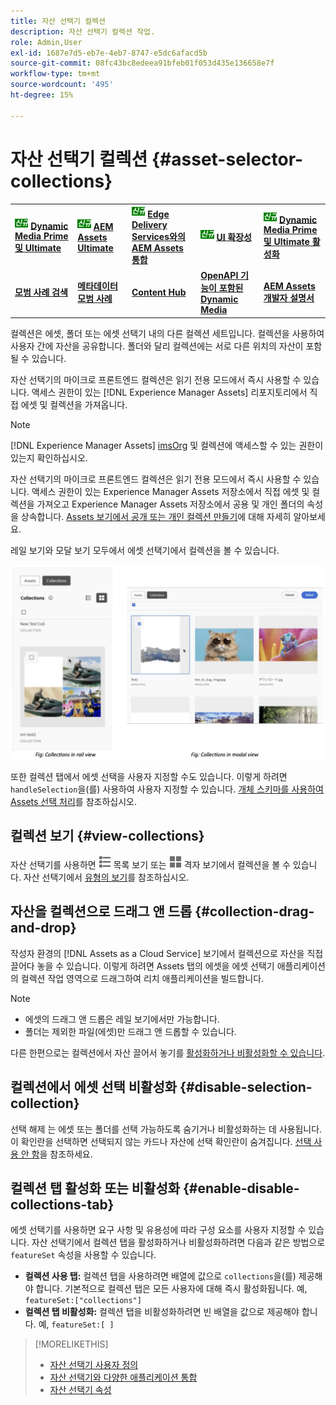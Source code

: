 ```yaml
---
title: 자산 선택기 컬렉션
description: 자산 선택기 컬렉션 작업.
role: Admin,User
exl-id: 1687e7d5-eb7e-4eb7-8747-e5dc6afacd5b
source-git-commit: 08fc43bc8edeea91bfeb01f053d435e136658e7f
workflow-type: tm+mt
source-wordcount: '495'
ht-degree: 15%

---
```


# 자산 선택기 컬렉션 {#asset-selector-collections}

<table>
    <tr>
        <td>
            <sup style= "background-color:#008000; color:#FFFFFF; font-weight:bold"><i>신규</i></sup> <a href="/help/assets/dynamic-media/dm-prime-ultimate.md"><b>Dynamic Media Prime 및 Ultimate</b></a>
        </td>
        <td>
            <sup style= "background-color:#008000; color:#FFFFFF; font-weight:bold"><i>신규</i></sup> <a href="/help/assets/assets-ultimate-overview.md"><b>AEM Assets Ultimate</b></a>
        </td>
        <td>
            <sup style= "background-color:#008000; color:#FFFFFF; font-weight:bold"><i>신규</i></sup> <a href="/help/assets/integrate-aem-assets-edge-delivery-services.md"><b>Edge Delivery Services와의 AEM Assets 통합</b></a>
        </td>
        <td>
            <sup style= "background-color:#008000; color:#FFFFFF; font-weight:bold"><i>신규</i></sup> <a href="/help/assets/aem-assets-view-ui-extensibility.md"><b>UI 확장성</b></a>
        </td>
          <td>
            <sup style= "background-color:#008000; color:#FFFFFF; font-weight:bold"><i>신규</i></sup> <a href="/help/assets/dynamic-media/enable-dynamic-media-prime-and-ultimate.md"><b>Dynamic Media Prime 및 Ultimate 활성화</b></a>
        </td>
    </tr>
    <tr>
        <td>
            <a href="/help/assets/search-best-practices.md"><b>모범 사례 검색</b></a>
        </td>
        <td>
            <a href="/help/assets/metadata-best-practices.md"><b>메타데이터 모범 사례</b></a>
        </td>
        <td>
            <a href="/help/assets/product-overview.md"><b>Content Hub</b></a>
        </td>
        <td>
            <a href="/help/assets/dynamic-media-open-apis-overview.md"><b>OpenAPI 기능이 포함된 Dynamic Media</b></a>
        </td>
        <td>
            <a href="https://developer.adobe.com/experience-cloud/experience-manager-apis/"><b>AEM Assets 개발자 설명서</b></a>
        </td>
    </tr>
</table>

컬렉션은 에셋, 폴더 또는 에셋 선택기 내의 다른 컬렉션 세트입니다. 컬렉션을 사용하여 사용자 간에 자산을 공유합니다. 폴더와 달리 컬렉션에는 서로 다른 위치의 자산이 포함될 수 있습니다.

자산 선택기의 마이크로 프론트엔드 컬렉션은 읽기 전용 모드에서 즉시 사용할 수 있습니다. 액세스 권한이 있는 [!DNL Experience Manager Assets] 리포지토리에서 직접 에셋 및 컬렉션을 가져옵니다.

>[!NOTE]
>
>[!DNL Experience Manager Assets] [imsOrg](/help/assets/asset-selector-properties.md) 및 컬렉션에 액세스할 수 있는 권한이 있는지 확인하십시오.

자산 선택기의 마이크로 프론트엔드 컬렉션은 읽기 전용 모드에서 즉시 사용할 수 있습니다. 액세스 권한이 있는 Experience Manager Assets 저장소에서 직접 에셋 및 컬렉션을 가져오고 Experience Manager Assets 저장소에서 공용 및 개인 폴더의 속성을 상속합니다. [Assets 보기에서 공개 또는 개인 컬렉션 만들기](/help/assets/manage-collections-assets-view.md#create-collection)에 대해 자세히 알아보세요.

레일 보기와 모달 보기 모두에서 에셋 선택기에서 컬렉션을 볼 수 있습니다.

![레일 보기의 컬렉션](assets/collections-rail-modal-view.png)

<!--
Additionally, you can [customize](/help/assets/asset-selector-customization.md) the `featureSet` property to enable or disable collections in Asset Selector. See [enable or disable Collections tab](#enable-disable-collections-tab).-->

또한 컬렉션 탭에서 에셋 선택을 사용자 지정할 수도 있습니다. 이렇게 하려면 `handleSelection`을(를) 사용하여 사용자 지정할 수 있습니다. [개체 스키마를 사용하여 Assets 선택 처리](/help/assets/asset-selector-customization.md#handling-selection)를 참조하십시오.

## 컬렉션 보기 {#view-collections}

자산 선택기를 사용하면 ![목록 보기](assets/do-not-localize/list-view.png) 목록 보기 또는 ![격자 보기](assets/do-not-localize/grid-view.png) 격자 보기에서 컬렉션을 볼 수 있습니다. 자산 선택기에서 [유형의 보기](overview-asset-selector.md#types-of-view)를 참조하십시오.

## 자산을 컬렉션으로 드래그 앤 드롭 {#collection-drag-and-drop}

작성자 환경의 [!DNL Assets as a Cloud Service] 보기에서 컬렉션으로 자산을 직접 끌어다 놓을 수 있습니다. 이렇게 하려면 Assets 탭의 에셋을 에셋 선택기 애플리케이션의 컬렉션 작업 영역으로 드래그하여 리치 애플리케이션을 빌드합니다.

>[!NOTE]
>
>* 에셋의 드래그 앤 드롭은 레일 보기에서만 가능합니다.
>* 폴더는 제외한 파일(에셋)만 드래그 앤 드롭할 수 있습니다.

다른 한편으로는 컬렉션에서 자산 끌어서 놓기를 [활성화하거나 비활성화할 수 있습니다](asset-selector-customization.md#enable-disable-drag-and-drop).

## 컬렉션에서 에셋 선택 비활성화 {#disable-selection-collection}

선택 해제 는 에셋 또는 폴더를 선택 가능하도록 숨기거나 비활성화하는 데 사용됩니다. 이 확인란을 선택하면 선택되지 않는 카드나 자산에 선택 확인란이 숨겨집니다. [선택 사용 안 함](/help/assets/asset-selector-customization.md#disable-selection)을 참조하세요.

## 컬렉션 탭 활성화 또는 비활성화 {#enable-disable-collections-tab}

에셋 선택기를 사용하면 요구 사항 및 유용성에 따라 구성 요소를 사용자 지정할 수 있습니다. 자산 선택기에서 컬렉션 탭을 활성화하거나 비활성화하려면 다음과 같은 방법으로 `featureSet` 속성을 사용할 수 있습니다.

* **컬렉션 사용 탭:** 컬렉션 탭을 사용하려면 배열에 값으로 `collections`을(를) 제공해야 합니다. 기본적으로 컬렉션 탭은 모든 사용자에 대해 즉시 활성화됩니다. 예, `featureSet:["collections"]`
* **컬렉션 탭 비활성화:** 컬렉션 탭을 비활성화하려면 빈 배열을 값으로 제공해야 합니다. 예, `featureSet:[ ]`

>[!MORELIKETHIS]
>
>* [자산 선택기 사용자 정의](/help/assets/asset-selector-customization.md)
>* [자산 선택기와 다양한 애플리케이션 통합](/help/assets/integrate-asset-selector.md)
>* [자산 선택기 속성](/help/assets/asset-selector-properties.md)
